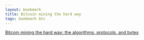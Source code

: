 ```yaml
---
layout: bookmark
title: Bitcoin mining the hard way
tags: bookmark btc
---
```


[Bitcoin mining the hard way: the algorithms, protocols, and bytes](http://www.righto.com/2014/02/bitcoin-mining-hard-way-algorithms.html?m=1)
